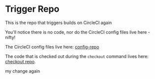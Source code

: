 # Trigger Repo

This is the repo that triggers builds on CircleCI again

You'll notice there is no code, nor do the CircleCI config files live here - nifty!

The CircleCI config files live here: [config-repo](https://github.com/jenny-miggin/config-repo)

The code that is checked out during the `checkout` command lives here: [checkout repo](https://github.com/jenny-miggin/checkout-repo).

my change again